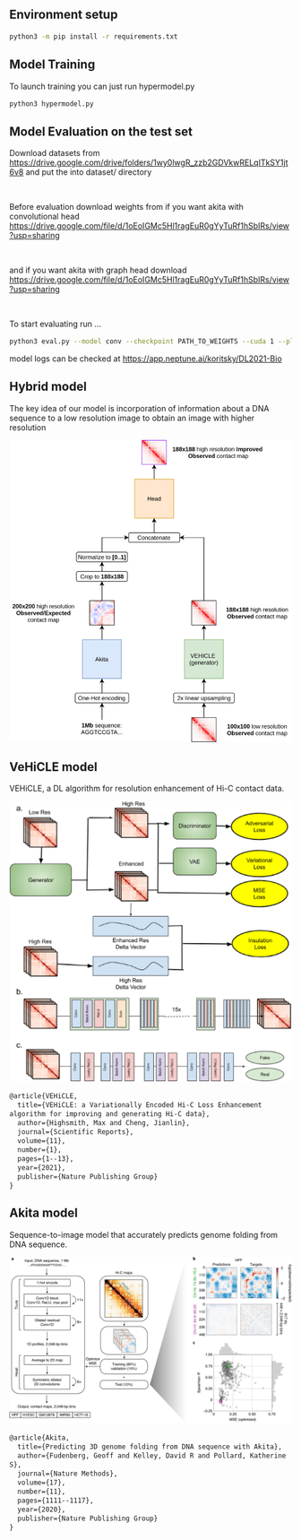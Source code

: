 ## Environment setup

``` bash
python3 -m pip install -r requirements.txt
```

## Model Training

To launch training you can just run hypermodel.py

``` bash
python3 hypermodel.py
```

## Model Evaluation on the test set
Download datasets from https://drive.google.com/drive/folders/1wy0lwgR_zzb2GDVkwRELqITkSY1jt6v8 and put the into dataset/ directory

<br>

Before evaluation download weights from if you want akita with convolutional head https://drive.google.com/file/d/1oEoIGMc5Hl1ragEuR0gYyTuRf1hSbIRs/view?usp=sharing

<br>

and if you want akita with graph head download https://drive.google.com/file/d/1oEoIGMc5Hl1ragEuR0gYyTuRf1hSbIRs/view?usp=sharing

<br>

To start evaluating run ...
``` bash
python3 eval.py --model conv --checkpoint PATH_TO_WEIGHTS --cuda 1 --plot 2
```

model logs can be checked at https://app.neptune.ai/koritsky/DL2021-Bio

## Hybrid model

The key idea of our model is incorporation of information about a DNA sequence to a low resolution image to obtain an image with higher resolution

![hybrid img](./imgs/Model_combining.png)

## VeHiCLE model

VEHiCLE, a DL algorithm for resolution enhancement of Hi-C contact data.

![vehicle img](./imgs/vehicle.png)

```
@article{VEHiCLE,
  title={VEHiCLE: a Variationally Encoded Hi-C Loss Enhancement algorithm for improving and generating Hi-C data},
  author={Highsmith, Max and Cheng, Jianlin},
  journal={Scientific Reports},
  volume={11},
  number={1},
  pages={1--13},
  year={2021},
  publisher={Nature Publishing Group}
}
```

## Akita model

Sequence-to-image model that accurately predicts genome folding from DNA sequence.

![hybrid img](./imgs/akita_nature.png)

```
@article{Akita,
  title={Predicting 3D genome folding from DNA sequence with Akita},
  author={Fudenberg, Geoff and Kelley, David R and Pollard, Katherine S},
  journal={Nature Methods},
  volume={17},
  number={11},
  pages={1111--1117},
  year={2020},
  publisher={Nature Publishing Group}
}
```


